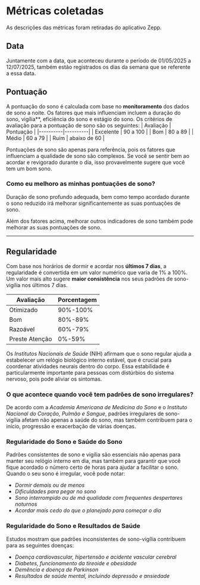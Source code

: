 # Métricas coletadas
As descrições das métricas foram retiradas do aplicativo Zepp.

## Data
Juntamente com a data, que aconteceu durante o período de 01/05/2025 a 12/07/2025, também estão registrados os dias da semana que se referente a essa data.

## Pontuação
A pontuação do sono é calculada com base no **monitoramento** dos dados de sono a noite. Os fatores que mais influenciam incluem a duração do sono, vigília**, eficiência do sono e estágio do sono.
Os critérios de avaliação para a pontuação de sono são os seguintes:
| Avaliação | Pontuação |
|----------|----------|
| Excelente | 90 a 100 |
| Bom | 80 a 89 |
| Médio | 60 a 79 |
| Ruim | abaixo de 60 |

Pontuações de sono são apenas para referência, pois os fatores que influenciam a qualidade de sono são complexos. Se você se sentir bem ao acordar e revigorado durante o dia, isso provavelmente sugere que você tem um bom sono.


### Como eu melhoro as minhas pontuações de sono?
Duração de sono profundo adequada, bem como tempo acordado durante o sono reduzido irá melhorar significantemente as suas pontuações de sono.

Além dos fatores acima, melhorar outros indicadores de sono também pode    melhorar as suas pontuações de sono.

---

## Regularidade
Com base nos horários de dormir e acordar nos **últimos 7 dias**, a regularidade é convertida em um valor numérico que varia de 1% a 100%. Um valor mais alto sugere **maior consistência** nos seus padrões de sono-vigília nos últimos 7 dias.

| Avaliação| Porcentagem|
|----------|------------|
|Otimizado| 90%-100%|
|Bom| 80%-89%|
|Razoável|60%-79%|
|Preste Atenção| 0%-59%|

Os *Institutos Nacionais de Saúde* (NIH) afirmam que o sono regular ajuda a estabelecer um relógio biológico interno estável, que é crucial para coordenar atividades neurais dentro do corpo. Essa estabilidade é particularmente importante para pessoas com distúrbios do sistema nervoso, pois pode aliviar os sintomas.

### O que acontece quando você tem padrões de sono irregulares?
De acordo com a *Academia Americana de Medicina do Sono* e o *Instituto Nacional do Coração, Pulmão e Sangue*, padrões irregulares de sono-vigília afetam não apenas a saúde do sono, mas também contribuem para o início, progressão e exacerbação de várias doenças.

### Regularidade do Sono e Saúde do Sono
Padrões consistentes de sono e vigília são essenciais não apenas para manter seu relógio interno em dia, mas também para garantir que você fique acordado o número certo de horas para ajudar a facilitar o sono. Quando o seu sono é irregular, você pode notar:
- *Dormir demais ou de menos*
- *Dificuldades para pegar no sono*
- *Sono interrompido ou de má qualidade com frequentes despertares noturnos*
- *Acordar mais cedo do que o planejado para começar o dia*

### Regularidade do Sono e Resultados de Saúde
Estudos mostram que padrões inconsistentes de sono-vigília contribuem para as seguintes doenças:
- *Doença cardiovascular, hipertensão e acidente vascular cerebral*
- *Diabetes, funcionamento da tireoide e obesidade*
- *Demência e doença de Parkinson*
- *Resultados de saúde mental, incluindo depressão e ansiedade*